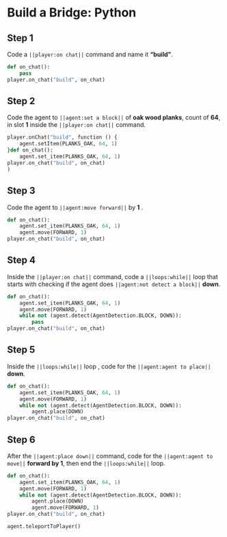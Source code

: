 # Build a Bridge: Python


## Step 1
Code a ``||player:on chat||`` command and name it **“build”**.

```python
def on_chat():
    pass
player.on_chat("build", on_chat)
```

## Step 2
Code the agent to ``||agent:set a block||`` of **oak wood planks**, count of **64**, in slot **1** inside the ``||player:on chat||`` command.

```python
player.onChat("build", function () {
    agent.setItem(PLANKS_OAK, 64, 1)
}def on_chat():
    agent.set_item(PLANKS_OAK, 64, 1)
player.on_chat("build", on_chat)
)
```

## Step 3
Code the agent to ``||agent:move forward||`` by **1** .

```python
def on_chat():
    agent.set_item(PLANKS_OAK, 64, 1)
    agent.move(FORWARD, 1)
player.on_chat("build", on_chat)
```

## Step 4

Inside the ``||player:on chat||``  command, code a ``||loops:while||`` loop that starts with checking if the agent does ``||agent:not detect a block||``  **down**.

```python
def on_chat():
    agent.set_item(PLANKS_OAK, 64, 1)
    agent.move(FORWARD, 1)
    while not (agent.detect(AgentDetection.BLOCK, DOWN)):
        pass
player.on_chat("build", on_chat)
```

## Step 5

Inside the ``||loops:while||`` loop , code for the ``||agent:agent to place||`` **down**.

```python
def on_chat():
    agent.set_item(PLANKS_OAK, 64, 1)
    agent.move(FORWARD, 1)
    while not (agent.detect(AgentDetection.BLOCK, DOWN)):
        agent.place(DOWN)
player.on_chat("build", on_chat)
```

## Step 6

After the ``||agent:place down||`` command, code for the ``||agent:agent to move||`` **forward by 1**, then end the ``||loops:while||`` loop.

```python
def on_chat():
    agent.set_item(PLANKS_OAK, 64, 1)
    agent.move(FORWARD, 1)
    while not (agent.detect(AgentDetection.BLOCK, DOWN)):
        agent.place(DOWN)
        agent.move(FORWARD, 1)
player.on_chat("build", on_chat)
```
```ghost
agent.teleportToPlayer()
```
